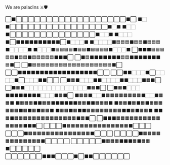 We are paladins ⚔️🛡️

⬜⬛⬜⬜⬜⬜⬜⬜⬜⬜⬜⬜⬜⬜⬜⬜⬜⬜⬜⬜⬛⬜
⬛🏻⬛⬜⬜⬜⬜⬜⬜⬜⬜⬜⬜⬜⬜⬜⬜⬜⬜⬛🏻⬛
⬛🏻🏻⬛⬜⬜⬜⬜⬜⬜⬜⬜⬜⬜⬜⬜⬜⬜⬛🏻🏻⬛
⬛🏻🏻🏻⬛⬜⬛⬛⬛⬛⬛⬛⬛⬛⬛⬛⬜⬛🏻🏻🏻⬛
⬛🏻🏻🏻🏻⬛🟦🟦🟦⬛🟦🟦⬛🟦🟦🟦⬛🏻🏻🏻🏻⬛
⬛🏻🏻🏻⬛🟦🟦🟦🟦⬛🟦🟦⬛🟦🟦🟦🟦⬛🏻🏻🏻⬛
⬜⬛⬛⬛🟦🟦🟦🟦🟦⬛🟦🟦⬛🟦🟦🟦🟦🟦⬛⬛⬛⬜
⬜⬛🟦⬛⬛⬛⬛⬛⬛⬛🟦🟦⬛⬛⬛⬛⬛⬛⬛🟦⬛⬜
⬜⬛🟦🟦🟦🟦🟦🟦🟦🟦🟦🟦🟦🟦🟦🟦🟦🟦🟦🟦⬛⬜
⬜⬜⬛⬛⬛⬛⬛⬛⬛⬛⬛⬛⬛⬛⬛⬛⬛⬛⬛⬛⬜⬜
⬜⬜⬛⬛🏻🏻🏻⬛⬜🏻🏻🏻🏻⬛⬜🏻🏻🏻⬛⬛⬜⬜
⬜⬛🟧⬛🏻🏻🏻⬛⬛🏻🏻🏻🏻⬛⬛🏻🏻🏻⬛🟧⬛⬜
⬜⬛🟧⬛🏻🏻🏻🏻🏻🏻🏻🏻🏻🏻🏻🏻🏻🏻⬛🟧⬛⬜
⬜⬛🟧⬛🏻🏻🏻⬛⬛⬛⬛⬛⬛⬛⬛🏻🏻🏻⬛🟧⬛⬜
⬛🟧🟧⬛🏻🏻⬛🟧🟧🟧🟧🟧🟧🟧🟧⬛🏻🏻⬛🟧🟧⬛
⬛🟧🟧🟧⬛⬛🟧🟧⬛⬛⬛⬛⬛⬛🟧🟧⬛⬛🟧🟧🟧⬛
⬛🟧🟧⬛🟧⬛🟧⬛🟧🟧🟧🟧🟧🟧⬛🟧⬛🟧⬛🟧🟧⬛
⬛🟧🟧⬛🟧⬛⬛🟧🟧🟧🟧🟧🟧🟧🟧⬛⬛🟧⬛🟧🟧⬛
⬛⬛🟧⬛🟧🟧🟧🟧🟧🟧🟧🟧🟧🟧🟧🟧🟧🟧⬛🟧⬛⬜
⬜⬛⬛⬛🟧🟧🟧🟧🟧🟧🟧🟧🟧🟧🟧🟧🟧🟧⬛⬛⬛⬜
⬜⬜⬜⬛🟧🟧🟧🟧🟧🟧🟧🟧🟧🟧🟧🟧🟧🟧⬛⬜⬜⬜
⬜⬜⬜⬛🟧🟧🟧🟧🟧🟧🟧🟧🟧🟧🟧🟧🟧🟧⬛⬜⬜⬜
⬜⬜⬜⬜⬛🟧🟧🟧🟧🟧🟧🟧🟧🟧🟧🟧🟧⬛⬜⬜⬜⬜
⬜⬜⬜⬜⬜⬛🟧🟧🟧⬛⬛⬛🟧⬛🟧🟧⬛⬜⬜⬜⬜⬜
⬜⬜⬜⬜⬜⬜⬛⬛⬛⬜⬜⬜⬛⬜⬛⬛⬜⬜⬜⬜⬜⬜
